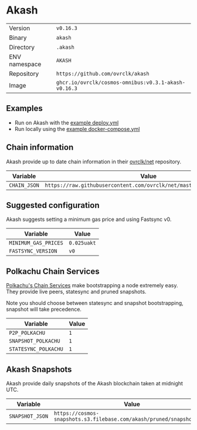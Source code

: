 # Akash

| | |
|---|---|
|Version|`v0.16.3`|
|Binary|`akash`|
|Directory|`.akash`|
|ENV namespace|`AKASH`|
|Repository|`https://github.com/ovrclk/akash`|
|Image|`ghcr.io/ovrclk/cosmos-omnibus:v0.3.1-akash-v0.16.3`|

## Examples

- Run on Akash with the [example deploy.yml](./deploy.yml)
- Run locally using the [example docker-compose.yml](./docker-compose.yml)

## Chain information

Akash provide up to date chain information in their [ovrclk/net](https://github.com/ovrclk/net) repository.

|Variable|Value|
|---|---|
|`CHAIN_JSON`|`https://raw.githubusercontent.com/ovrclk/net/master/mainnet/meta.json`|

## Suggested configuration

Akash suggests setting a minimum gas price and using Fastsync v0.

|Variable|Value|
|---|---|
|`MINIMUM_GAS_PRICES`|`0.025uakt`|
|`FASTSYNC_VERSION`|`v0`|

## Polkachu Chain Services

[Polkachu's Chain Services](https://www.polkachu.com/) make bootstrapping a node extremely easy. They provide live peers, statesync and pruned snapshots.

Note you should choose between statesync and snapshot bootstrapping, snapshot will take precedence.

|Variable|Value|
|---|---|
|`P2P_POLKACHU`|`1`|
|`SNAPSHOT_POLKACHU`|`1`|
|`STATESYNC_POLKACHU`|`1`|

## Akash Snapshots

Akash provide daily snapshots of the Akash blockchain taken at midnight UTC.

|Variable|Value|
|---|---|
|`SNAPSHOT_JSON`|`https://cosmos-snapshots.s3.filebase.com/akash/pruned/snapshot.json`|
